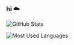 ### hi ☁️

![GitHub Stats](https://github-readme-stats.vercel.app/api?username=xnqdev&theme=dark&hide=prs,issues&show_icons=true)

![Most Used Languages](https://github-readme-stats.vercel.app/api/top-langs?username=xnqdev&theme=dark&layout=compact)
